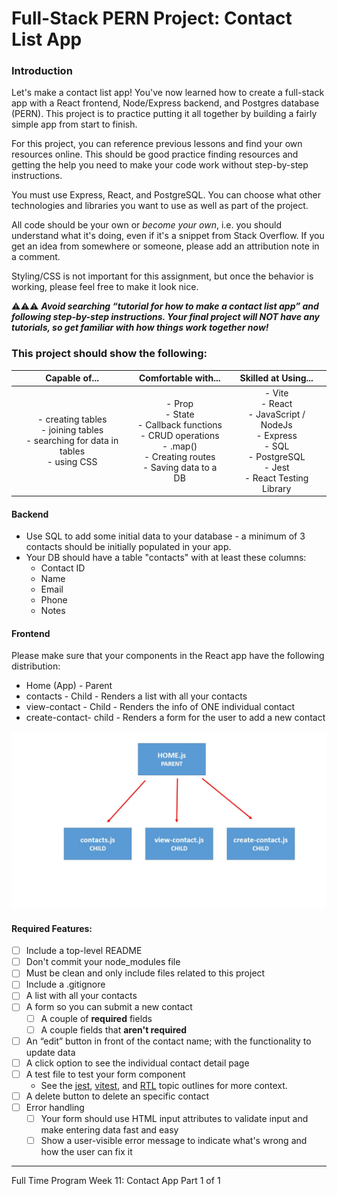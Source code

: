 # Full-Stack PERN Project: Contact List App

### Introduction

Let's make a contact list app! You've now learned how to create a full-stack app with a React frontend, Node/Express backend, and Postgres database (PERN). This project is to practice putting it all together by building a fairly simple app from start to finish.

For this project, you can reference previous lessons and find your own resources online. This should be good practice finding resources and getting the help you need to make your code work without step-by-step instructions.

You must use Express, React, and PostgreSQL. You can choose what other technologies and libraries you want to use as well as part of the project.

All code should be your own or _become your own_, i.e. you should understand what it's doing, even if it's a snippet from Stack Overflow. If you get an idea from somewhere or someone, please add an attribution note in a comment.

Styling/CSS is not important for this assignment, but once the behavior is working, please feel free to make it look nice.

⚠️⚠️⚠️ _**Avoid searching “tutorial for how to make a contact list app” and following step-by-step instructions. Your final project will NOT have any tutorials, so get familiar with how things work together now!**_

### This project should show the following:

|                                     Capable of...                                      |                                                   Comfortable with...                                                    |                                                  Skilled at Using...                                                  |
| :------------------------------------------------------------------------------------: | :----------------------------------------------------------------------------------------------------------------------: | :-------------------------------------------------------------------------------------------------------------------: |
| - creating tables<br>- joining tables<br>- searching for data in tables<br>- using CSS | - Prop<br>- State<br>- Callback functions<br>- CRUD operations<br>- .map()<br>- Creating routes<br>- Saving data to a DB | - Vite<br>- React<br>- JavaScript / NodeJs<br>- Express<br>- SQL<br>- PostgreSQL<br>- Jest<br>- React Testing Library |

#### Backend

- Use SQL to add some initial data to your database - a minimum of 3 contacts should be initially populated in your app.
- Your DB should have a table "contacts" with at least these columns:
  - Contact ID
  - Name
  - Email
  - Phone
  - Notes

#### Frontend

Please make sure that your components in the React app have the following distribution:

- Home (App) - Parent
- contacts - Child - Renders a list with all your contacts
- view-contact - Child - Renders the info of ONE individual contact
- create-contact- child - Renders a form for the user to add a new contact

![Screenshoot](https://github.com/Yosolita1978/screenshoots/blob/main/week11/lo90b1.jpeg?raw=true)

#### Required Features:

- [ ] Include a top-level README
- [ ] Don't commit your node_modules file
- [ ] Must be clean and only include files related to this project
- [ ] Include a .gitignore
- [ ] A list with all your contacts
- [ ] A form so you can submit a new contact
  - [ ] A couple of **required** fields
  - [ ] A couple fields that **aren't required**
- [ ] An “edit” button in front of the contact name; with the functionality to update data
- [ ] A click option to see the individual contact detail page
- [ ] A test file to test your form component
  - See the [jest](https://github.com/Techtonica/curriculum/blob/main/testing-and-tdd/jest.md), [vitest](https://github.com/Techtonica/curriculum/blob/main/testing-and-tdd/vitest.md), and [RTL](https://github.com/Techtonica/curriculum/blob/main/testing-and-tdd/react-testing-jest-and-RTL.md) topic outlines for more context.
- [ ] A delete button to delete an specific contact
- [ ] Error handling
  - [ ] Your form should use HTML input attributes to validate input and make entering data fast and easy
  - [ ] Show a user-visible error message to indicate what's wrong and how the user can fix it

---

Full Time Program Week 11: Contact App Part 1 of 1
